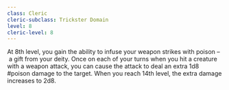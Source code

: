 ```yaml
---
class: Cleric
cleric-subclass: Trickster Domain
level: 8
cleric-level: 8
---
```


At 8th level, you gain the ability to infuse your weapon strikes with poison – a gift from your deity. Once on each of your turns when you hit a creature with a weapon attack, you can cause the attack to deal an extra 1d8 #poison damage to the target. When you reach 14th level, the extra damage increases to 2d8.
